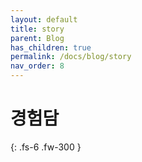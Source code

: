 ```yaml
---
layout: default
title: story
parent: Blog
has_children: true
permalink: /docs/blog/story
nav_order: 8
---
```


# 경험담
{: .fs-6 .fw-300 }